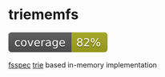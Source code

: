 # triememfs

![](coverage.svg)

[fsspec](https://github.com/fsspec) [trie](https://en.wikipedia.org/wiki/Trie) based in-memory implementation
